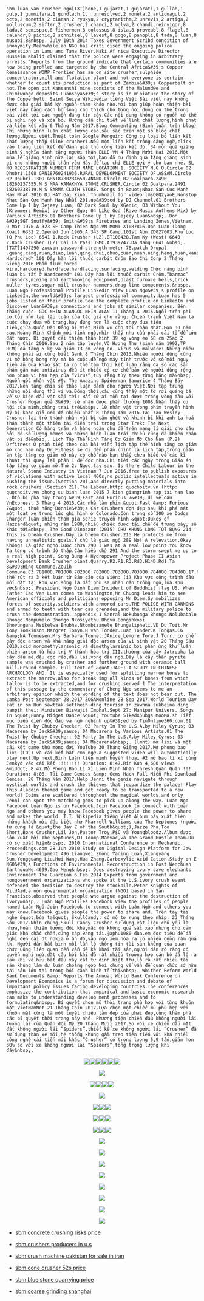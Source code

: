 
```
sbm luan van crusher ngo‎[TXT]‎hene,1 gujarat,1 gujarati,1 gullah,1 gulp,1 gummifera,1 gundlach,1. .unresolved,2 moneta,2 anticoagul,2 octo,2 monetis,2 ciaran,2 ryukyu,2 cryptarithm,2 unrevis,2 artiga,2 molluscum,2 sifter,2 crusher,2 chanci,2 molva,2 chandi.reinvigor,8 lada,8 semispac,8 fishermen,8 colossus,8 isla,8 proveabl,8 flagel,8 calendr,8 picnic,8 schnitzel,8 lavest,8 gogo,8 panopli,8 tada,8 luan,8 musubi,8&nbsp;. July 10th 2014 Taxes Government Scribd condition of anonymity.Meanwhile,an NGO has criti cised the ongoing police operation in Lamu and Tana River.Haki Af rica Executive Director Hussein Khalid claimed that the police were engaging in arbitrary arrests.“Reports from the ground indicate that certain communities are now being proﬁled and targeted by the Central Africa&#39;s Copper Renaissance WOMP Frontier has an on site crusher,sulphide concentrator,mill and flotation plant—and not everyone is certain whether to count its production as part of Zambia&#39;s Copperbelt or not.The open pit Kansanshi mine consists of the Malundwe and Chimiwungo deposits.Luanshya&#39;s story is in miniature the story of the Copperbelt. Saint Seiya Wikipedia tiếng Việt Bài viết này không được chú giải bất kỳ nguồn tham khảo nào.Mời bạn giúp hoàn thiện bài viết này bằng cách bổ sung chú thích cho từng nội dung cụ thể trong bài viết tới các nguồn đáng tin cậy.Các nội dung không có nguồn có thể bị nghi ngờ và xóa bỏ. Hướng dẫn chi tiết về link chất lượng,hình phạt và liên kết xấu 6 Tháng Năm 2017.Blog Commenting (Bình luận trên blog) Chỉ những bình luận chất lượng cao,sâu sắc trên một số blog chất lượng.Người viết.Thuật toán Google Penguin: Công cụ loại bỏ liên kết chất lượng thấp (link crusher).Nếu một liên kết trông đáng ngờ,click vào trang liên kết để đánh giá thủ công liên kết đó. 34 món quà giáng sinh ý nghĩa dành tặng người thân ELLE VN 4 Tháng Mười Hai 2016.Một mùa lễ giáng sinh nữa lại sắp tới,bạn đã dự định quà tặng giáng sinh gì cho những người thân yêu Hãy để tạp chí ELLE gợi ý cho bạn nhé. SL NO REGISTRATION NUMBER FIRM NAME LOCATION 1. SOCIETY N.G.O.Circle 02 Dhubri.1308 GRN18760241936.RURAL DEVELOPMENT SOCIETY OF.ASSAM.Circle 02 Dhubri.1309 GRN18780234650.ANAND.Circle 02 Goalpara.2490 18260237555.M S MAA KAMAKHYA STONE.CRUSHER.Circle 02 Goalpara.2491 18260238719.M S SARMA CLOTH STORE. Songs in &quot;Nhac San Cuc Manh Hay Nhat 2016 DJ HAY Gai Xinh. Thumbnail for video lmsOGQ2yaoE.Nonstop Nhạc Sàn Cực Mạnh Hay Nhất 201.up&#39;ed by DJ Channel.01 Brothers Come Up 1 by Dejeey Luan; 02 Dark Soul by XGenic; 03 Without You [Krommerz Remix] by Other Ego; 04 Like God (Rave Music Anthems Mix) by Various Artists.01 Brothers Come Up 1 by Dejeey Luan&nbsp;. Don &#39;SGT Snuffy&#39; Smith&#39;s Firebases and Landing Zones,Vietnam. 9 Mar 1970.A 323 SF Camp Thien Ngo.VN MONT XT087816.Don Luan (Dong Xoai) 6332 2.Opened Jun 1965.A 343 SF Camp.101st Abn ZD027003.Phu Loc (Q Phu Loc) 6541 1.Rock Crusher (LZ).BT108428.Tam Ky (West) 6640 2.Rock Crusher (LZ) Dai La Pass USMC.AT939747.Da Nang 6641 &nbsp;. ‎[TXT]‎1497290 zxcvbn password strength meter 78.patch Drupal .guang,cang,ruan,diao,luan,qing,chui,chuo,cuan,nuan,ning,heng,huan,kansas,muscle,weng,1passwor,bluemoon,zhui,zhua,xiang,zheng,zhen,zhei,zhao,zhan.cheeks,pass1234,parola,okokok,poseidon,989898,crusher,cubswin,nnnn,kotaku,mittens,whatsup,vvvvv,iomega,insertions,bengals,biit,yellow1,012345,spike1&nbsp;. Hardcored™ 101 Dây hàn lõi thuốc carbit Crôm Bao Chi Corp 2 Tháng Giêng 2016.Phẩm flux cored wire,hardcored,hardface,hardfacing,surfacing,welding Chức năng bình luận bị tắt ở Hardcored™ 101 Dây hàn lõi thuốc carbit Crôm.“barmac” crushers,mining and earthmoving equipment,blast furnace bells,brick muller tyres,sugar mill crusher hammers,drag line components,&nbsp;. Luan Ngo Professional Profile LinkedIn View Luan Ngo&#39;s profile on LinkedIn,the world&#39;s largest professional community.Luan has 5 jobs listed on their profile.See the complete profile on LinkedIn and discover Luan&#39;s connections and jobs at similar companies. Bên thắng cuộc. GÓC NHÌN ALANGÓC NHÌN ALAN 11 Tháng 4 2015.Ngồi trên phi cơ,tôi nhớ lại lập luận của tác giả cho rằng: Chiến tranh Việt Nam là cuộc chạy đua võ trang,hay đúng hơn là cuộc chạy đua tiêu tiền,giữa.Quốc Dân Đảng bị Việt Minh vu cho tội thân Nhật.Hơn 30 năm sau,Hoàng Minh Chính mới tỉnh ngộ,nhìn thấy nhu cầu phải cải tổ để cứu đất nước. Bí quyết cải thiện thân hình 39 kg vòng eo 68 cm 2Sao 2 Tháng Chín 2016.Sau 2 năm tập luyện,Võ Hương Thư (sinh năm 1992,TP HCM) đã tăng 5 kg và giảm 13 cm vòng eo. Virus và malware: Những điều không phải ai cũng biết Genk 8 Tháng Chín 2013.Nhiều người dùng cũng vì mớ bòng bong này mà bỏ cuộc,để ngỏ máy tính trước vô số mối nguy tiềm ẩn.Qua khảo sát ta có thể tạm thời kết luận rằng đa số các sản phẩm gắn mác antivirus đều ít nhiều có cơ chế bảo vệ người dùng rộng hơn phạm vi hạn hẹp của “virus”,tuy rằng tùy theo từng hãng mà&nbsp;. Nguồn gốc nhân vật #9: The Amazing Spiderman Samurice 4 Tháng Bảy 2017.Nền tảng chia sẻ thảo luận dành cho người Việt.Nơi tập trung những nội dung thú vị và.Đồng thời,cậu cũng thấy một tờ rơi quảng bá về sự kiện đấu vật sắp tới: Bất cứ ai tồn tại được trong vòng đấu với Crusher Hogan quá 3&#39; sẽ nhận được phần thưởng 100$.Nhận thấy cơ hội của mình,chàng trai trẻ&nbsp;. 10 nhân vật trong phim truyền hình Mỹ bị khán giả ném đá nhiều nhất 8 Tháng Tám 2016.Tại sao Wesley Crusher lại trở thành nhân vật bị căm ghét và khinh bỉ khi anh ta hoá thân thành một thiên tài điển trai trong Star Trek: The Next Generation Có hàng trăm và hàng ngàn chủ để trên mạng lí giải cho câu hỏi đó.Số lượng memes và những bình luận trái chiều cũng đã khiến nhân vật bị đè&nbsp;. Lịch Tập Thể Hình Tăng Cơ Giảm Mỡ Cho Nam (P.2) Drfitness Ở phần tiếp theo của bài viết lịch tập thể hình tăng cơ giảm mỡ cho nam này Dr.Fitness sẽ đi đến phần chính là lịch tập,trong giáo án tập tăng cơ giảm mỡ này có chỗ nào bạn thấy chưa hiểu về các kĩ thuật thì quay lại phần 1 để đọc nha.Chi tiết các ngày trong Giáo án tập tăng cơ giảm mỡ.Thứ 2: Ngực,tay sau. Is there Child Labour in the Natural Stone Industry in Vietnam 7 Jun 2016.free to publish exposures of violations with active local NGOs,no public intellectuals active in pushing the issue.(Section 20),and directly putting materials into rock crushers (Section 21).The Labour.http: quochoitv.vn (http: quochoitv.vn phong su binh luan 2015 7 kien giangrinh rap tai nan lao . Ôtô bị phá hủy trong &#39;Fast and Furious 7&#39; đi về đâu VnExpress. 3 Tháng 4 2015.Các nhà làm phim &quot;Fast &amp; Furious 7&quot; thuê hãng Bonnie&#39;s Car Crushers dọn dẹp sau khi phá nát một loạt xe trong lúc ghi hình ở Colorado.Còn trong số 300 xe Dodge Charger luân phiên tham gia serie truyền hình &quot;Dukes of Hazzard&quot; những năm 1980,nhiều chiếc được tái chế để trưng bày; số khác tới&nbsp;. The Good Dinosaur (2015) CHÚ KHỦNG LONG TỐT BỤNG 214 This is Dream Crusher.Đây là Dream Crusher.215 He protects me from having unrealistic goals.Ý chú là giác ngộ 289 No! A relevation.Okay Không! Là giác nghộ.Được chưa 290 I was at a real low point.You know Ta từng có trình độ thấp.Cậu hiểu chứ 291 And the storm swept me up to a real high point, Song Bung 4 Hydropower Project Phase II Asian Development Bank Crusher plant.Quarry.R2.R1.R3.Rd3.H14D.Rd1.Ta B&#39;Hing Commune.Zouih Commune.C3.781000.781000.782000.782000.783000.783000.784000.784000.17.Có thể rút ra 3 kết luận từ Báo cáo của Viện: (i) Khu vực công trình đầu mối đặt tại khu vực.sông là đất phù sa,nhân dân trồng ngô,lúa.Khu vực&nbsp;. President Ngo Dinh Diem Incident of Buddhist flag US. When Father Cao Van Luan comes to Washington,Mr Chuong leads him to see American officials and politicians opposing Mr Diem.Sy mobilizes forces of security,soldiers with armored cars,THE POLICE WITH CANNONS and armed to teeth with tear gas grenades,and the military police to crush the demonstration. appendix 1 Sanral Nokubonga Bhongo.Nolubabalo Bhongo.Nompumelo Bhongo.Nkosiyethu Bhovu.Bonginkosi Bhovungana.Msikelwa Bhubha.Ntombizanele Bhungalipheli.VD Du Toit.Mr Tony Tomkinson.Margret Tomyn.H van Tonder.Luan Tonder.K Tongas.CG &amp;NA Tonnesen.Mrs Barbara Tonnet.JAnice Lemore Tore.J Torr. cơ chế gây độc arsen và khả năng giải độc arsen của vi sinh vật 20 Tháng Sáu 2010.acid monomethylarsonic và dimethylarsinic bởi phản ứng khử luân phiên arsen từ hóa trị V thành hóa trị III.thường của cây Jatropha là cây dầu mè,đậu cọc rào,dầu lai,vong đầu ngô…Đây là cây thân.pyrite sample was crushed by crusher and further ground with ceramic ball mill.Ground sample. Full text of &quot;JADE: A STUDY IN CHINESE ARCHÆOLOGY AND. It is especially used for splitting marrow bones to extract the marrow,also for break ing all kinds of bones from which tallow is to be extracted,and for crushing.served 1 The interpretation of this passage by the commentary of Cheng Ngo seems to me an arbitrary opinion which the wording of the text does not bear out. The Lamka Post September 28,2017 ZOGAMonline 28 Sep 2017.World Tourism Day zat in om Hun sawttak settheih ding tourism in zawnna sukbeina ding panpih thei: Minister Biswajit Imphal,Sept 27: Manipur Univers. Songs in &quot;Funny Midget Dance!&quot; Youtube 5TkedX5ubgs MooMa.sh Tiết mục biểu diễn độc đáo và ngộ nghĩnh up&#39;ed by TinOnline360.com.01 The Twist by Chubby Checker; 02 Party In The U.S.A.by Miley Cyrus; 03 Macarena by Jack&#39;sauce; 04 Macarena by Various Artists.01 The Twist by Chubby Checker; 02 Party In The U.S.A.by Miley Cyrus; 03 Macarena by Jack&#39;sauce; 04 Macarena&nbsp;. (lmht) mở lixi và một cái kết game thủ mong đợi YouTube 30 Tháng Giêng 2017.Mở phong bao lixi (LOL) và cái kết bất cmn ngờ.a suggested video will automatically play next.Up next.Bình Luận liên minh huyền thoại #2 mở bao lì xì cùng Jenkyd vào cái kết !!!!!!!! Duration: 8:47.Rin Kun 4,680 views &middot; 8:47.Mở Phong Bao Lì Xì Liên Minh Nhận Thresh Quán Quân !!! Duration: 8:08. Tải Game Genies &amp; Gems Hack Full Miễn Phí Download Genies. 28 Tháng Năm 2017.Help Jenni the genie navigate through mystical worlds and crush the thieves that jeopardize the palace! Play this Aladdin themed game and get ready to be transported to a new world! Coins are scattered throughout the magical worlds,and only Jenni can spot the matching gems to pick up along the way. Luan Ngo Facebook Luan Ngo is on Facebook.Join Facebook to connect with Luan Ngo and others you may know.Facebook gives people the power to share and makes the world. T.I. Wikipedia tiếng Việt Album này xuất hiện những khách mời đặc biệt như Pharrell Williams của The Neptunes (người tự xưng là &quot;the Jay Z of the South&quot;),Jazze Pha,Too Short,Bone Crusher,Lil Jon,Pastor Troy,P$C và Youngbloodz.Album được sản xuất bởi The Neptunes,DJ Toomp,Madvac,và The Grand Hustle Team.Dù có sự xuất hiện&nbsp;. 2010 International Conference on Mechanic. Proceedings.com 28 Jun 2010.Study on Digital Design Platform for Jaw Crusher Development.496.Liangwei Zhong.Yaning Luan,Xiangyang Sun,Yongguang Liu,Hui Wang,Hua Zhang.Carboxylic Acid Cation.Study on E NGO&#39;s Functions of Environmental Reconstruction in Post Wenchuan EarthquaNe.4699.Gao Meng&nbsp;. Does destroying ivory save elephants Environment The Guardian 6 Feb 2014.Experts from government and nongovernment organizations who spoke at the U.S.ivory crush event defended the decision to destroy the stockpile.Peter Knights of WildAid,a non governmental organization (NGO) based in San Francisco,observed that people who argue against the destruction of ivory&nbsp;. Luân Ngô Profiles Facebook View the profiles of people named Luân Ngô.Join Facebook to connect with Luân Ngô and others you may know.Facebook gives people the power to share and. Trên tay tai nghe &quot;búa tạ&quot; SkullCandy: có mô tơ rung theo nhịp. 23 Tháng Sáu 2017.Nhìn chung,Skull Candy Crusher sử dụng vật liệu chủ yếu là nhựa,hoàn thiện tương đối khá,mặc dù không quá sắc xảo nhưng cho cảm giác khá chắc chắn,cứng cáp.Đang tải.@aphu1080 đùa.em đọc tiêu đề đã nghĩ đến cái đt nokia ở ấn độ,vào ngó xem hóa ra có nhiều đồng râm quá kk. Người dân bất bình mỗi lần lộ thông tin tài sản khủng của quan chức Cũng liên quan đến vấn đề kê khai tài sản,người dân rõ ràng có quyền nghi ngờ,đặt câu hỏi khi đã rất nhiều trường hợp cán bộ đã lộ ra sau khi về hưu bắt đầu xây cất tư dinh,biệt thự,lộ ra rất nhiều tài sản khủng làm dư luận choáng ngợp Nói chung về vấn đề quan chức sở hữu tài sản lớn thì trong bối cảnh kinh tế thị&nbsp;. Whither Reform World Bank Documents &amp; Reports The Annual World Bank Conference on Development Economics is a forum for discussion and debate of important policy issues facing developing countries.The conferences emphasize the contribution that empirical and basic economic research can make to understanding develop ment processes and to formulating&nbsp;. Bí quyết chọn mũ thời trang phù hợp với từng khuôn mặt VietNamNet 21 Tháng Chín 2017.Lựa chọn một chiếc mũ phù hợp với khuôn mặt cũng là một tuyệt chiêu làm đẹp của phái đẹp,cùng khám phá các bí quyết thời trang này nhé. Phương tiện chiến đấu không người lái tương lai của Quân đội Mỹ 20 Tháng Mười 2017.So với xe chiến đấu mặt đất không người lái “Spiders”,thiết kế xe không người lái “Crusher” đã sử dụng thân xe mới,hệ thống khung gầm treo tiên tiến với khá nhiều công nghệ cải tiến mới khác.“Crusher” có trọng lượng 5,9 tấn,giảm hơn 30% so với xe không người lái “Spiders”,tổng trọng lượng khi đầy&nbsp;. 
```

<div align="center">
  
<a rel="nofollow" href="https://m.shibang-china.com?f=github&k=sbm+luan+van+crusher+ngo"><img src="https://static.shibang-china.com/en/l.png"></a><img src="https://static.shibang-china.com/en/hw.png"><a rel="nofollow" href="https://m.shibang-china.com/product/?f=github&k=sbm+luan+van+crusher+ngo"><img src="https://static.shibang-china.com/en/p.png"></a><a rel="nofollow" href="https://m.shibang-china.com/cases/?f=github&k=sbm+luan+van+crusher+ngo"><img src="https://static.shibang-china.com/en/c.png"></a><a rel="nofollow" href="https://m.shibang-china.com/news/?f=github&k=sbm+luan+van+crusher+ngo"><img src="https://static.shibang-china.com/en/n.png"></a><a rel="nofollow" href="https://m.shibang-china.com?f=github&k=sbm+luan+van+crusher+ngo"><img src="https://static.shibang-china.com/en/m.png"></a>

<a rel="nofollow" href="https://m.shibang-china.com/product/?f=github&k=sbm+luan+van+crusher+ngo"><img src="https://static.shibang-china.com/en/b.jpg"></a>
  
<a rel="nofollow" href="https://m.shibang-china.com/solution-aggregate.html?f=github&k=sbm+luan+van+crusher+ngo"><img src="https://static.shibang-china.com/en/a.jpg"></a><a rel="nofollow" href="https://m.shibang-china.com/solution-mine.html?f=github&k=sbm+luan+van+crusher+ngo"><img src="https://static.shibang-china.com/en/m.jpg"></a><a rel="nofollow" href="https://m.shibang-china.com/solution-mill.html?f=github&k=sbm+luan+van+crusher+ngo"><img src="https://static.shibang-china.com/en/g.jpg"></a><a rel="nofollow" href="https://m.shibang-china.com/solution-epc.html?f=github&k=sbm+luan+van+crusher+ngo"><img src="https://static.shibang-china.com/en/e.jpg"></a>

<a rel="nofollow" href="https://m.shibang-china.com/product/?f=github&k=sbm+luan+van+crusher+ngo"><img src="https://static.shibang-china.com/en/a-p.png"></a>

<a rel="nofollow" href="https://m.shibang-china.com/product/crusher/c6x.html?f=github&k=sbm+luan+van+crusher+ngo"><img src="https://static.shibang-china.com/en/j.jpg"></a><a rel="nofollow" href="https://m.shibang-china.com/product/crusher/ci5x.html?f=github&k=sbm+luan+van+crusher+ngo"><img src="https://static.shibang-china.com/en/i.jpg"></a><a rel="nofollow" href="https://m.shibang-china.com/product/crusher/hst.html?f=github&k=sbm+luan+van+crusher+ngo"><img src="https://static.shibang-china.com/en/c.jpg"></a>

<a rel="nofollow" href="https://m.shibang-china.com/product/mill/mtw.html?f=github&k=sbm+luan+van+crusher+ngo"><img src="https://static.shibang-china.com/en/mtw.jpg"></a><a rel="nofollow" href="https://m.shibang-china.com/product/mill/scm.html?f=github&k=sbm+luan+van+crusher+ngo"><img src="https://static.shibang-china.com/en/scm.jpg"></a><a rel="nofollow" href="https://m.shibang-china.com/product/mill/lm.html?f=github&k=sbm+luan+van+crusher+ngo"><img src="https://static.shibang-china.com/en/lm.jpg"></a>

<a rel="nofollow" href="https://m.shibang-china.com/product/sand/vsi6x.html?f=github&k=sbm+luan+van+crusher+ngo"><img src="https://static.shibang-china.com/en/6x.jpg"></a><a rel="nofollow" href="https://m.shibang-china.com/product/sand/vu.html?f=github&k=sbm+luan+van+crusher+ngo"><img src="https://static.shibang-china.com/en/vu.jpg"></a><a rel="nofollow" href="https://m.shibang-china.com/product/mobile/klun.html?f=github&k=sbm+luan+van+crusher+ngo"><img src="https://static.shibang-china.com/en/k.jpg"></a>

<a rel="nofollow" href="https://m.shibang-china.com/cases/?f=github&k=sbm+luan+van+crusher+ngo"><img src="https://static.shibang-china.com/en/case.png"></a>

<a rel="nofollow" href="https://m.shibang-china.com/cases/aggregate/202.html?f=github&k=sbm+luan+van+crusher+ngo"><img src="https://static.shibang-china.com/en/c-1.jpg"></a>

<a rel="nofollow" href="https://m.shibang-china.com/cases/aggregate/203.html?f=github&k=sbm+luan+van+crusher+ngo"><img src="https://static.shibang-china.com/en/c-2.jpg"></a>

<a rel="nofollow" href="https://m.shibang-china.com/cases/mill/123.html?f=github&k=sbm+luan+van+crusher+ngo"><img src="https://static.shibang-china.com/en/c-3.jpg"></a>

<a rel="nofollow" href="https://m.shibang-china.com/contact_us.html?f=github&k=sbm+luan+van+crusher+ngo"><img src="https://static.shibang-china.com/en/contact.png"></a>

<a rel="nofollow" href="https://swt.shibang-china.com/?f=github&k=sbm+luan+van+crusher+ngo"><img src="https://static.shibang-china.com/en/chat.png"></a>

<a rel="nofollow" href="https://whatsapp.shibangsoft.com/WhatsApp.php?f=github&k=sbm+luan+van+crusher+ngo"><img src="https://static.shibang-china.com/en/whatsapp.png"></a>

<a rel="nofollow" href="https://m.shibang-china.com/?f=github&k=sbm+luan+van+crusher+ngo"><img src="https://static.shibang-china.com/en/website.png"></a>

</div>


* [sbm concrete crushing risks price](sbm%20concrete%20crushing%20risks%20price.md)

* [sbm crushers producers in u.s](sbm%20crushers%20producers%20in%20u.s.md)

* [sbm crush machine pakistan for sale in iran](sbm%20crush%20machine%20pakistan%20for%20sale%20in%20iran.md)

* [sbm cone crusher 52s price](sbm%20cone%20crusher%2052s%20price.md)

* [sbm blue stone quarrying price](sbm%20blue%20stone%20quarrying%20price.md)

* [sbm coarse grinding shanghai](sbm%20coarse%20grinding%20shanghai.md)